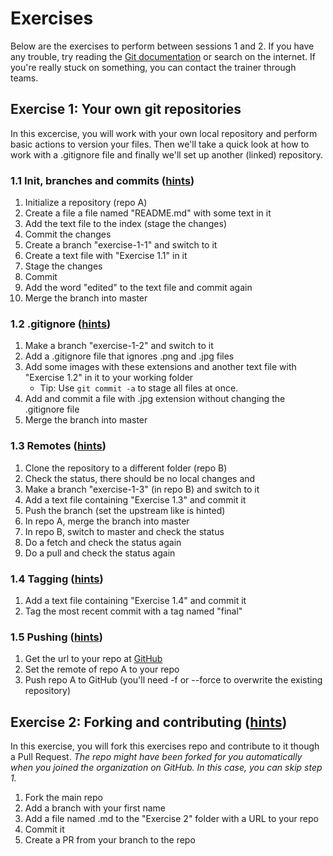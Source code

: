 # Exercises
Below are the exercises to perform between sessions 1 and 2.
If you have any trouble, try reading the [Git documentation](https://git-scm.com/doc) or search on the internet.
If you're really stuck on something, you can contact the trainer through teams.

## Exercise 1: Your own git repositories
In this excercise, you will work with your own local repository and perform basic actions to version your files. Then we'll take a quick look at how to work with a .gitignore file and finally we'll set up another (linked) repository.

### 1.1 Init, branches and commits ([hints](./Hints/Exercise-1-1.md))
1. Initialize a repository (repo A)
2. Create a file a file named "README.md" with some text in it
3. Add the text file to the index (stage the changes)
4. Commit the changes
5. Create a branch "exercise-1-1" and switch to it
6. Create a text file with "Exercise 1.1" in it
7. Stage the changes
8. Commit
9. Add the word "edited" to the text file and commit again
10. Merge the branch into master

### 1.2 .gitignore ([hints](./Hints/Exercise-1-2.md))
1. Make a branch "exercise-1-2" and switch to it
2. Add a .gitignore file that ignores .png and .jpg files
3. Add some images with these extensions and another text file with "Exercise 1.2" in it to your working folder
   - Tip: Use `git commit -a` to stage all files at once.
4. Add and commit a file with .jpg extension without changing the .gitignore file
5. Merge the branch into master

### 1.3 Remotes ([hints](./Hints/Exercise-1-3.md))
1. Clone the repository to a different folder (repo B)
2. Check the status, there should be no local changes and 
3. Make a branch "exercise-1-3" (in repo B) and switch to it
4. Add a text file containing "Exercise 1.3" and commit it
5. Push the branch (set the upstream like is hinted)
6. In repo A, merge the branch into master
7. In repo B, switch to master and check the status
8. Do a fetch and check the status again
9. Do a pull and check the status again

### 1.4 Tagging ([hints](./Hints/Exercise-1-4.md))
1. Add a text file containing "Exercise 1.4" and commit it
2. Tag the most recent commit with a tag named "final"

### 1.5 Pushing ([hints](./Hints/Exercise-1-5.md))
1. Get the url to your repo at [GitHub](https://github.etc)
2. Set the remote of repo A to your repo
3. Push repo A to GitHub (you'll need -f or --force to overwrite the existing repository)

## Exercise 2: Forking and contributing ([hints](./Hints/Exercise-2.md))
In this exercise, you will fork this exercises repo and contribute to it though a Pull Request.
*The repo might have been forked for you automatically when you joined the organization on GitHub. In this case, you can skip step 1.*

1. Fork the main repo
2. Add a branch with your first name
3. Add a file named <NAME>.md to the "Exercise 2" folder with a URL to your repo
4. Commit it
5. Create a PR from your branch to the repo
